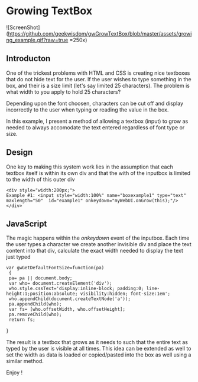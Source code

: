 # Growing TextBox

![ScreenShot](https://github.com/geekwisdom/gwGrowTextBox/blob/master/assets/growing_example.gif?raw=true =250x)

## Introducton

One of the trickest problems with HTML and CSS is creating nice textboxes that do not hide text for the user.  If the user wishes to type something in the box, and their is a size limit  (let's say limited 25 characters). The problem is what width to you apply to hold 25 characters?

Depending upon the font choosen, characters can be cut off and display incorrectly to the user when typing or reading the value in the box.

In this example, I present a method of allowing a textbox (input) to grow as needed to always accomodate the text entered regardless of font type or size.

## Design

One key to making this system work lies in the assumption that each textbox itself is within its own div and that the with of the inputbox is limited to the width of this outer div

	<div style="width:200px;">
	Example #1: <input style="width:100%" name="boxexample1" type="text" 	maxlength="50"  id="example1" onkeydown="myWebUI.onGrow(this);"/>
	</div>


## JavaScript


The magic happens within the *onkeydown* event of the inputbox. Each time the user types a character we create another invisible div and place the text content into that div, calculate the exact width needed to display the text just typed

	var gwGetDefaultFontSize=function(pa)
	 {
	 pa= pa || document.body;
	 var who= document.createElement('div');
	 who.style.cssText='display:inline-block; padding:0; line-height:1;position:absolute; visibility:hidden; font-size:1em';
	 who.appendChild(document.createTextNode('a'));
	 pa.appendChild(who);
	 var fs= [who.offsetWidth, who.offsetHeight];
	 pa.removeChild(who);
	 return fs;
 }



The result is a textbox that grows as it needs to such that the entire text as typed by the user is visible at all times.  This idea can be extended as well to set the width as data is loaded or copied/pasted into the box as well using a similar method.   

Enjoy !
